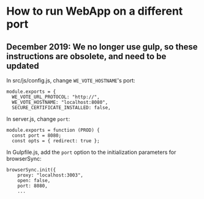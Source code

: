 # How to run WebApp on a different port


## December 2019: We no longer use gulp, so these instructions are obsolete, and need to be updated


In src/js/config.js, change ```WE_VOTE_HOSTNAME```'s port:

```
module.exports = {
  WE_VOTE_URL_PROTOCOL: "http://",
  WE_VOTE_HOSTNAME: "localhost:8080", 
  SECURE_CERTIFICATE_INSTALLED: false,
```

In server.js, change ```port```:

```
module.exports = function (PROD) {
  const port = 8080;
  const opts = { redirect: true };
```

In Gulpfile.js, add the ```port``` option to the initialization parameters for browserSync:

```
browserSync.init({
    proxy: "localhost:3003",
    open: false,
    port: 8080,
    ...
```
